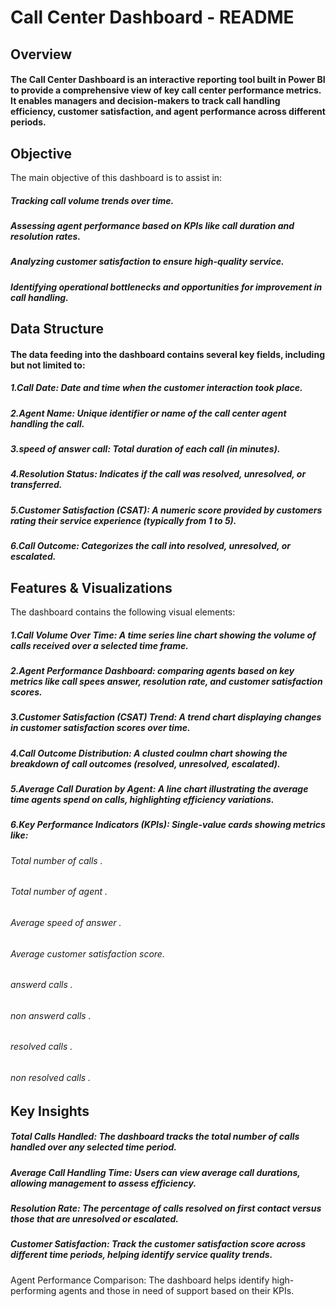 
# Call Center Dashboard - README
## Overview
#### The Call Center Dashboard is an interactive reporting tool built in Power BI to provide a comprehensive view of key call center performance metrics. It enables managers and decision-makers to track call handling efficiency, customer satisfaction, and agent performance across different periods.

## Objective 
The main objective of this dashboard is to assist in:

##### Tracking call volume trends over time.
##### Assessing agent performance based on KPIs like call duration and resolution rates.
##### Analyzing customer satisfaction to ensure high-quality service.
##### Identifying operational bottlenecks and opportunities for improvement in call handling.
## Data Structure
#### The data feeding into the dashboard contains several key fields, including but not limited to:

##### 1.Call Date: Date and time when the customer interaction took place.
##### 2.Agent Name: Unique identifier or name of the call center agent handling the call.
##### 3.speed of answer call: Total duration of each call (in minutes).
##### 4.Resolution Status: Indicates if the call was resolved, unresolved, or transferred.
##### 5.Customer Satisfaction (CSAT): A numeric score provided by customers rating their service experience (typically from 1 to 5).
##### 6.Call Outcome: Categorizes the call into resolved, unresolved, or escalated.
## Features & Visualizations
The dashboard contains the following visual elements:

##### 1.Call Volume Over Time: A time series line chart showing the volume of calls received over a selected time frame.
##### 2.Agent Performance Dashboard:  comparing agents based on key metrics like call spees answer, resolution rate, and customer satisfaction scores.
##### 3.Customer Satisfaction (CSAT) Trend: A trend chart displaying changes in customer satisfaction scores over time.
##### 4.Call Outcome Distribution: A clusted coulmn chart showing the breakdown of call outcomes (resolved, unresolved, escalated).
##### 5.Average Call Duration by Agent: A line chart illustrating the average time agents spend on calls, highlighting efficiency variations.
##### 6.Key Performance Indicators (KPIs): Single-value cards showing metrics like:
###### Total number of calls .
###### Total number of agent .
###### Average speed of answer .
###### Average customer satisfaction score.
###### answerd calls .
###### non answerd calls .
###### resolved calls .
###### non resolved calls .
## Key Insights
##### Total Calls Handled: The dashboard tracks the total number of calls handled over any selected time period.
##### Average Call Handling Time: Users can view average call durations, allowing management to assess efficiency.
##### Resolution Rate: The percentage of calls resolved on first contact versus those that are unresolved or escalated.
##### Customer Satisfaction: Track the customer satisfaction score across different time periods, helping identify service quality trends.
Agent Performance Comparison: The dashboard helps identify high-performing agents and those in need of support based on their KPIs.

